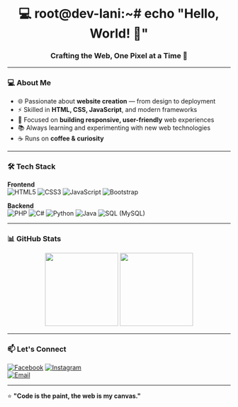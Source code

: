 <h1 align="center">💻 root@dev-lani:~# echo "Hello, World! 👋"</h1>
<h3 align="center">Crafting the Web, One Pixel at a Time 🚀</h3>

---

### 💻 About Me
- 🌐 Passionate about **website creation** — from design to deployment  
- ⚡ Skilled in **HTML, CSS, JavaScript**, and modern frameworks  
- 🎯 Focused on **building responsive, user-friendly** web experiences  
- 📚 Always learning and experimenting with new web technologies  
- ☕ Runs on **coffee & curiosity**  

---

### 🛠 Tech Stack
**Frontend**  
![HTML5](https://img.shields.io/badge/HTML5-E34F26?style=for-the-badge&logo=html5&logoColor=white)
![CSS3](https://img.shields.io/badge/CSS3-1572B6?style=for-the-badge&logo=css3&logoColor=white)
![JavaScript](https://img.shields.io/badge/JavaScript-F7DF1E?style=for-the-badge&logo=javascript&logoColor=black)
![Bootstrap](https://img.shields.io/badge/Bootstrap-7952B3?style=for-the-badge&logo=bootstrap&logoColor=white)

**Backend**  
![PHP](https://img.shields.io/badge/PHP-777BB4?style=for-the-badge&logo=php&logoColor=white)
![C#](https://img.shields.io/badge/C%23-239120?style=for-the-badge&logo=c-sharp&logoColor=white)
![Python](https://img.shields.io/badge/Python-3776AB?style=for-the-badge&logo=python&logoColor=white)
![Java](https://img.shields.io/badge/Java-007396?style=for-the-badge&logo=openjdk&logoColor=white)
![SQL (MySQL)](https://img.shields.io/badge/MySQL-4479A1?style=for-the-badge&logo=mysql&logoColor=white)


---

### 📊 GitHub Stats
<p align="center">
<img src="https://github-readme-stats.vercel.app/api?username=dev-lani&show_icons=true&theme=tokyonight" height="165">
<img src="https://github-readme-stats.vercel.app/api/top-langs/?username=dev-lani&layout=compact&theme=tokyonight&v=1" height="165">
</p>

---

### 📫 Let's Connect
[![Facebook](https://img.shields.io/badge/Facebook-1877F2?style=flat&logo=facebook&logoColor=white)](https://www.facebook.com/lance.edwin.754)
[![Instagram](https://img.shields.io/badge/Instagram-E4405F?style=flat&logo=instagram&logoColor=white)](https://www.instagram.com/prettyboi_lani)  
[![Email](https://img.shields.io/badge/Email-D14836?style=flat&logo=gmail&logoColor=white)](https://mail.google.com/mail/?view=cm&fs=1&to=lanceedwinmarquezmaligaya@gmail.com)

---

⭐️ **"Code is the paint, the web is my canvas."**
